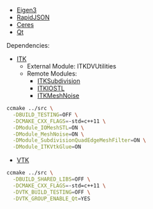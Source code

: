 - [Eigen3](http://eigen.tuxfamily.org)
- [RapidJSON](https://github.com/miloyip/rapidjson)
- [Ceres](https://github.com/ceres-solver/ceres-solver)
- [Qt](https://www.qt.io/)

Dependencies:
- [ITK](https://github.com/insightsoftwareconsortium/itk)
    - External Module: ITKDVUtilities
    - Remote Modules:
        - [ITKSubdivision](https://github.com/InsightSoftwareConsortium/itkSubdivisionQuadEdgeMeshFilter)
        - [ITKIOSTL](https://github.com/InsightSoftwareConsortium/ITKSTLMeshIO)
        - [ITKMeshNoise](https://github.com/InsightSoftwareConsortium/ITKMeshNoise)

```bash
ccmake ../src \
  -DBUILD_TESTING=OFF \
  -DCMAKE_CXX_FLAGS=-std=c++11 \
  -DModule_IOMeshSTL=ON \
  -DModule_MeshNoise=ON \
  -DModule_SubdivisionQuadEdgeMeshFilter=ON \
  -DModule_ITKVtkGlue=ON
```

- [VTK](https://github.com/kitware/vtk)

```bash
ccmake ../src \
  -DBUILD_SHARED_LIBS=OFF \
  -DCMAKE_CXX_FLAGS=-std=c++11 \
  -DVTK_BUILD_TESTING=OFF \
  -DVTK_GROUP_ENABLE_Qt=YES
```

